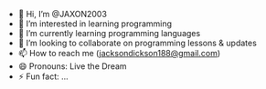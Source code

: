 - 👋 Hi, I’m @JAXON2003
- 👀 I’m interested in learning programming
- 🌱 I’m currently learning programming languages
- 💞️ I’m looking to collaborate on programming lessons & updates
- 📫 How to reach me (jacksondickson188@gmail.com)
- 😄 Pronouns: Live the Dream
- ⚡ Fun fact: ...

<!---
JAXON2003/JAXON2003 is a ✨ special ✨ repository because its `README.md` (this file) appears on your GitHub profile.
You can click the Preview link to take a look at your changes.
--->

